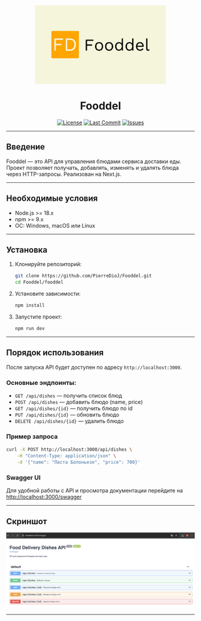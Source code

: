 
<p align="center">
	<img src="public/logo.png" alt="Fooddel Logo" width="350"/>
</p>

<h1 align="center">Fooddel</h1>

<p align="center">
	<a href="https://github.com/PierreDioJ/Fooddel"><img src="https://img.shields.io/github/license/PierreDioJ/Fooddel" alt="License"></a>
	<a href="https://img.shields.io/github/last-commit/PierreDioJ/Fooddel"><img src="https://img.shields.io/github/last-commit/PierreDioJ/Fooddel" alt="Last Commit"></a>
	<a href="https://img.shields.io/github/issues/PierreDioJ/Fooddel"><img src="https://img.shields.io/github/issues/PierreDioJ/Fooddel" alt="Issues"></a>
</p>

---

## Введение

Fooddel — это API для управления блюдами сервиса доставки еды. Проект позволяет получать, добавлять, изменять и удалять блюда через HTTP-запросы. Реализован на Next.js.

---

## Необходимые условия

- Node.js >= 18.x
- npm >= 9.x
- ОС: Windows, macOS или Linux

---

## Установка

1. Клонируйте репозиторий:
	 ```bash
	 git clone https://github.com/PierreDioJ/Fooddel.git
	 cd Fooddel/fooddel
	 ```
2. Установите зависимости:
	 ```bash
	 npm install
	 ```
3. Запустите проект:
	 ```bash
	 npm run dev
	 ```

---

## Порядок использования

После запуска API будет доступен по адресу `http://localhost:3000`.

### Основные эндпоинты:

- `GET /api/dishes` — получить список блюд
- `POST /api/dishes` — добавить блюдо (name, price)
- `GET /api/dishes/{id}` — получить блюдо по id
- `PUT /api/dishes/{id}` — обновить блюдо
- `DELETE /api/dishes/{id}` — удалить блюдо

### Пример запроса

```bash
curl -X POST http://localhost:3000/api/dishes \
	-H "Content-Type: application/json" \
	-d '{"name": "Паста Болоньезе", "price": 700}'
```

### Swagger UI

Для удобной работы с API и просмотра документации перейдите на [http://localhost:3000/swagger](http://localhost:3000/swagger)

---

## Скриншот

![Swagger UI Screenshot](public/swaggersc.png)

---